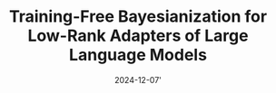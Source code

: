 ---
title: "Training-Free Bayesianization for Low-Rank Adapters of Large Language Models"
collection: publications
permalink: /publication/2024-12-07-tfb
tldr: "We introduce Training-Free Bayesianization (TFB), a method that converts existing LoRA adapters into Bayesian models without requiring additional training to estimate uncertainty in Large Language Models. TFB works by searching for optimal variance in the weight posterior within certain constraints, which we prove is equivalent to variational inference under certain conditions."
date: 2024-12-07'
venue: '<i>ICLR Workshop: Quantify Uncertainty and Hallucination in Foundation Models: The Next Frontier in Reliable AI,</i> 2025.'
paperurl: 'https://arxiv.org/abs/2412.05723'
codeurl: 'https://github.com/Wang-ML-Lab/bayesian-peft'
img: '/images/publications/tfb.png'
authors: "<b>Haizhou Shi</b>*, Yibin Wang*, Ligong Han, Huan Zhang, Hao Wang"
selected: true
---